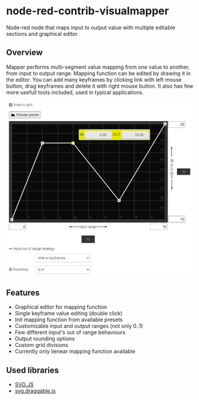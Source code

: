 # node-red-contrib-visualmapper
Node-red node that maps input to output value with multiple editable sections and graphical editor

## Overview

Mapper performs multi-segment value mapping from one value to another, from input to output range. Mapping function can be edited by drawing it in the editor. You can add many keyframes by clicking link with left mouse button, drag keyframes and delete it with right mouse button. It also has few more usefull tools included, used in typical applications.
    
![Editor](/img/editor.png)

## Features

- Graphical editor for mapping function
- Single keyframe value editing (double click)
- Init mapping function from available presets
- Customizable input and output ranges (not only 0..1)
- Few different input's out of range behaviours
- Output rounding options
- Custom grid divisions
- Currently only lienear mapping function available

## Used libraries

- [SVG.JS](https://github.com/svgdotjs/svg.js)
- [svg.draggable.js](https://github.com/svgdotjs/svg.draggable.js)
  